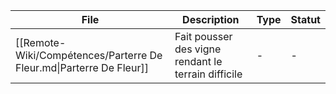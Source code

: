 
<!-- START-ABILITY-TABLE -->

| File                                                                | Description                                         | Type | Statut |
| ------------------------------------------------------------------- | --------------------------------------------------- | ---- | ------ |
| [[Remote-Wiki/Compétences/Parterre De Fleur.md\|Parterre De Fleur]] | Fait pousser des vigne rendant le terrain difficile | \-   | \-     |

<!-- END-ABILITY-TABLE -->